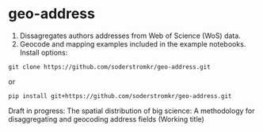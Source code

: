 # geo-address
1. Dissagregates authors addresses from Web of Science (WoS) data.   
1. Geocode and mapping examples included in the example notebooks.     
Install options:
```
git clone https://github.com/soderstromkr/geo-address.git
```
or
```
pip install git+https://github.com/soderstromkr/geo-address.git
```
Draft in progress: The spatial distribution of big science: A methodology for disaggregating and geocoding address fields (Working title)
